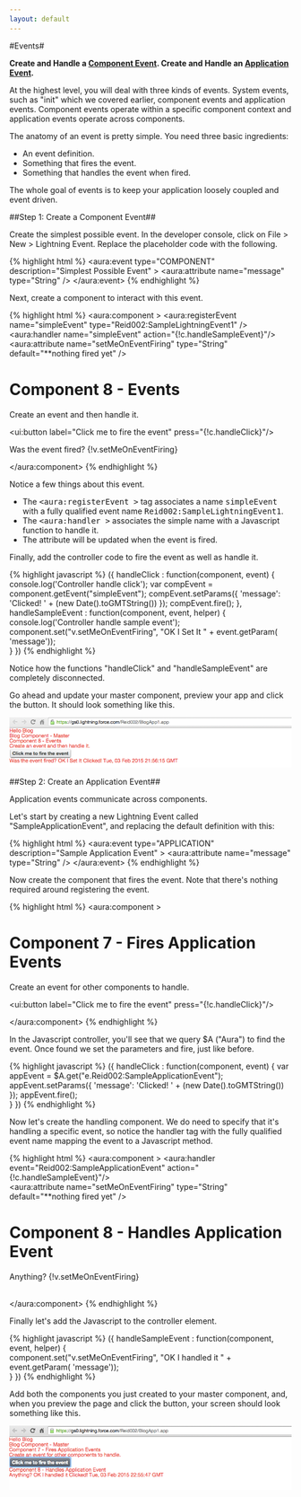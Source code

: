 ```yaml
---
layout: default
---
```


#Events#

**Create and Handle a [Component Event](#component).  Create and Handle an [Application Event](#application).**

At the highest level, you will deal with three kinds of events. System events, such as "init" which we covered earlier, component events and application events. Component events operate within a specific component context and application events operate across components.

The anatomy of an event is pretty simple.  You need three basic ingredients:

* An event definition.
* Something that fires the event.
* Something that handles the event when fired.

The whole goal of events is to keep your application loosely coupled and event driven.

<a name="component"></a>

##Step 1: Create a Component Event##

Create the simplest possible event. In the developer console, click on File > New > Lightning Event. Replace the placeholder code with the following.

{% highlight html %}
<aura:event type="COMPONENT" description="Simplest Possible Event" >
    <aura:attribute name="message" type="String" />
</aura:event>
{% endhighlight %}

Next, create a component to interact with this event. 

{% highlight html %}
<aura:component >
    <aura:registerEvent name="simpleEvent" type="Reid002:SampleLightningEvent1" />
    <aura:handler name="simpleEvent" action="{!c.handleSampleEvent}"/>    
	<aura:attribute name="setMeOnEventFiring" type="String" default="**nothing fired yet" />
    <h1>Component 8 - Events</h1>
    <p>Create an event and then handle it.</p>
    <p><ui:button label="Click me to fire the event" press="{!c.handleClick}"/></p>
    <p>Was the event fired? {!v.setMeOnEventFiring}</p>
</aura:component>
{% endhighlight %}

Notice a few things about this event.

* The <tt>&lt;aura:registerEvent &gt;</tt> tag associates a name <tt>simpleEvent</tt> with a fully qualified event name <tt>Reid002:SampleLightningEvent1</tt>.
* The <tt>&lt;aura:handler &gt;</tt> associates the simple name with a Javascript function to handle it.
* The attribute will be updated when the event is fired.

Finally, add the controller code to fire the event as well as handle it.

{% highlight javascript %}
({
    handleClick : function(component, event) {
		console.log('Controller handle click');
        var compEvent = component.getEvent("simpleEvent");
        compEvent.setParams({ 'message': 'Clicked! ' + (new Date().toGMTString()) });
        compEvent.fire();
    },
    handleSampleEvent : function(component, event, helper) {
		console.log('Controller handle sample event');        
		component.set("v.setMeOnEventFiring", "OK I Set It " + event.getParam( 'message'));        
    }
})
{% endhighlight %}

Notice how the functions "handleClick" and "handleSampleEvent" are completely disconnected. 

Go ahead and update your master component, preview your app and click the button.  It should look something like this.

<img src="images/lightning-events-simplest-event.png" width="600px" />


<a name="application"></a>

##Step 2: Create an Application Event##

Application events communicate across components.

Let's start by creating a new Lightning Event called "SampleApplicationEvent", and replacing the default definition with this:

{% highlight html %}
<aura:event type="APPLICATION" description="Sample Application Event" >
    <aura:attribute name="message" type="String" />
</aura:event>
{% endhighlight %}

Now create the component that fires the event. Note that there's nothing required around registering the event.

{% highlight html %}
<aura:component >
    <h1>Component 7 - Fires Application Events</h1>
    <p>Create an event for other components to handle.</p>
    <p><ui:button label="Click me to fire the event" press="{!c.handleClick}"/></p>	
</aura:component>
{% endhighlight %}

In the Javascript controller, you'll see that we query $A ("Aura") to find the event.  Once found we set the parameters and fire, just like before.

{% highlight javascript %}
({
    handleClick : function(component, event) {
        var appEvent = $A.get("e.Reid002:SampleApplicationEvent");
        appEvent.setParams({ 'message': 'Clicked! ' + (new Date().toGMTString()) });
        appEvent.fire();        
    }
})
{% endhighlight %}

Now let's create the handling component. We do need to specify that it's handling a specific event, so notice the handler tag with the fully qualified event name mapping the event to a Javascript method.

{% highlight html %}
<aura:component >
    <aura:handler event="Reid002:SampleApplicationEvent" action="{!c.handleSampleEvent}"/>        
	<aura:attribute name="setMeOnEventFiring" type="String" default="**nothing fired yet" />    
    <h1>Component 8 - Handles Application Event</h1>
    <p>Anything? {!v.setMeOnEventFiring}</p>	
</aura:component>
{% endhighlight %}

Finally let's add the Javascript to the controller element.

{% highlight javascript %}
({
    handleSampleEvent : function(component, event, helper) {       
		component.set("v.setMeOnEventFiring", "OK I handled it " + event.getParam( 'message'));        
    }
})
{% endhighlight %}

Add both the components you just created to your master component, and, when you preview the page and click the button, your screen should look something like this.

<img src="images/lightning-events-application-event.png" width="600px" />